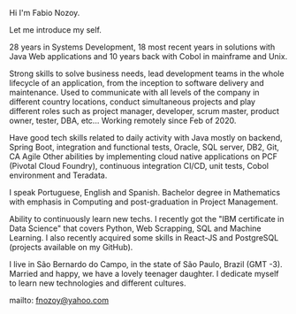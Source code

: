Hi I'm Fabio Nozoy.

Let me introduce my self.

28 years in Systems Development, 18 most recent years in solutions with Java Web applications and 10 years back with Cobol in mainframe and Unix.

Strong skills to solve business needs, lead development teams in the whole lifecycle of an application, from the inception to software delivery and maintenance.
Used to communicate with all levels of the company in different country locations, conduct simultaneous projects and play different roles such as project manager, developer, scrum master, product owner, tester, DBA, etc... 
Working remotely since Feb of 2020.

Have good tech skills related to daily activity with Java mostly on backend, Spring Boot, integration and functional tests, Oracle, SQL server, DB2, Git, CA Agile
Other abilities by implementing cloud native applications on PCF (Pivotal Cloud Foundry), continuous integration CI/CD, unit tests, Cobol environment and Teradata.

I speak Portuguese, English and Spanish.
Bachelor degree in Mathematics with emphasis in Computing and post-graduation in Project Management.

Ability to continuously learn new techs. I recently got the "IBM certificate in Data Science" that covers Python, Web Scrapping, SQL and Machine Learning. I also recently acquired some skills in React-JS and PostgreSQL (projects available on my GitHub).

I live in São Bernardo do Campo, in the state of São Paulo, Brazil (GMT -3).
Married and happy, we have a lovely teenager daughter.
I dedicate myself to learn new technologies and different cultures. 

mailto: fnozoy@yahoo.com
